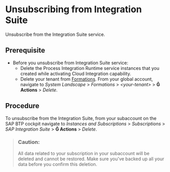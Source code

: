 <!-- loio74947c80468c4256b174e27c72ca4a87 -->

<link rel="stylesheet" type="text/css" href="../css/sap-icons.css"/>

# Unsubscribing from Integration Suite

Unsubscribe from the Integration Suite service.



<a name="loio74947c80468c4256b174e27c72ca4a87__section_mqn_bll_zdc"/>

## Prerequisite

-   Before you unsubscribe from Integration Suite service:
    -   Delete the Process Integration Runtime service instances that you created while activating Cloud Integration capability.
    -   Delete your tenant from [Formations](https://help.sap.com/docs/btp/sap-business-technology-platform/enabling-system-landscape-for-sap-integration-suite?version=Cloud). From your global account, navigate to *System Landscape* \> *Formations* \> *<your-tenant\>* \> **<span class="SAP-icons-V5"></span> Actions** \> *Delete*.




## Procedure

To unsubscribe from the Integration Suite, from your subaccount on the SAP BTP cockpit navigate to *Instances and Subscriptions* \> *Subscriptions* \> *SAP Integration Suite* \> **<span class="SAP-icons-V5"></span> Actions** \> *Delete*.

> ### Caution:  
> All data related to your subscription in your subaccount will be deleted and cannot be restored. Make sure you've backed up all your data before you confirm this deletion.

